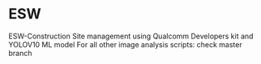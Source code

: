 # ESW
ESW-Construction Site management using Qualcomm Developers kit and YOLOV10 ML model
For all other image analysis scripts: check master branch
